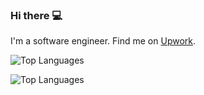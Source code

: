 ### Hi there 💻
I'm a software engineer.
Find me on [Upwork](https://www.upwork.com/freelancers/~013bf0c56a31df32ca).

![Top Languages](https://github-readme-stats.vercel.app/api/top-langs/?username=sumanbhattarai&layout=compact&langs_count=10)

![Top Languages](https://github-readme-stats.vercel.app/api/top-langs/?username=YOUR_USERNAME&layout=compact&theme=dark&langs_count=5)



<!--
**sumanbhattarai/sumanbhattarai** is a ✨ _special_ ✨ repository because its `README.md` (this file) appears on your GitHub profile.

Here are some ideas to get you started:

- 🔭 I’m currently working on ...
- 🌱 I’m currently learning ...
- 👯 I’m looking to collaborate on ...
- 🤔 I’m looking for help with ...
- 💬 Ask me about ...
- 📫 How to reach me: ...
- 😄 Pronouns: ...
- ⚡ Fun fact: ...
-->
